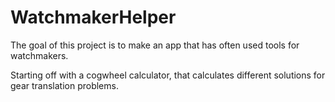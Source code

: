 # WatchmakerHelper

The goal of this project is to make an app that has often used tools for watchmakers.

Starting off with a cogwheel calculator, that calculates different solutions for gear translation problems.
